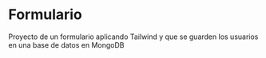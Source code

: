 # Formulario
Proyecto de un formulario aplicando Tailwind y que se guarden los usuarios en una base de datos en MongoDB
